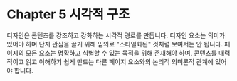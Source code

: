 # Chapter 5 시각적 구조

디자인은 콘텐츠를 강조하고 강화하는 시각적 경로를 만듭니다. 디자인 요소는 의미가 있어야 하며 단지 관심을 끌기 위해 임의로 "스타일화된" 것처럼 보여서는 안 됩니다. 페이지의 모든 요소는 명확하고 식별할 수 있는 목적을 위해 존재해야 하며, 콘텐츠를 매력적이고 읽고 이해하기 쉽게 만드는 다른 페이지 요소와의 논리적 의미론적 관계에 있어야 합니다.
